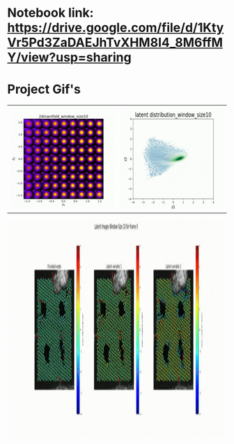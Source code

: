 # Notebook link: https://drive.google.com/file/d/1KtyVr5Pd3ZaDAEJhTvXHM8I4_8M6ffMY/view?usp=sharing
# Project Gif's

<table>
  <tr>
    <td>
      <img src="https://github.com/utkarshp1161/SIFTrVAE/blob/main/manifold/manifoldvideo-ezgif.com-optimize.gif" alt="Manifold GIF" style="width: 300px;"/>
    </td>
    <td>
      <img src="https://github.com/utkarshp1161/SIFTrVAE/blob/main/latent_rep/latent_rep-ezgif.com-optimize.gif" alt="Latent representation" style="width: 300px;"/>
    </td>
  </tr>
</table>

<img src="https://github.com/utkarshp1161/SIFTrVAE/blob/main/latent_image_0/latent_image_0video-ezgif.com-optimize.gif" alt="Latent images" style="width: 500px; height: 500px;"/>
